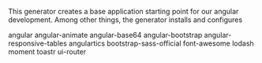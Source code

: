 This generator creates a base application starting point for our angular development.  Among other things, the generator installs and configures

angular
angular-animate
angular-base64
angular-bootstrap
angular-responsive-tables
angulartics
bootstrap-sass-official
font-awesome
lodash
moment
toastr
ui-router


